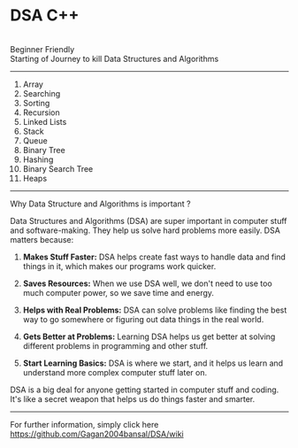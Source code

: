 # DSA C++ 

<br> Beginner Friendly <br>
Starting of Journey to kill Data Structures and Algorithms
***
1. Array
2. Searching
3. Sorting
4. Recursion
5. Linked Lists
6. Stack
7. Queue
8. Binary Tree
9. Hashing
10. Binary Search Tree
11. Heaps
---
Why Data Structure and Algorithms is important ?

Data Structures and Algorithms (DSA) are super important in computer stuff and software-making. They help us solve hard problems more easily. DSA matters because:

1. **Makes Stuff Faster:** DSA helps create fast ways to handle data and find things in it, which makes our programs work quicker.

2. **Saves Resources:** When we use DSA well, we don't need to use too much computer power, so we save time and energy.

3. **Helps with Real Problems:** DSA can solve problems like finding the best way to go somewhere or figuring out data things in the real world.

4. **Gets Better at Problems:** Learning DSA helps us get better at solving different problems in programming and other stuff.

5. **Start Learning Basics:** DSA is where we start, and it helps us learn and understand more complex computer stuff later on.

DSA is a big deal for anyone getting started in computer stuff and coding. It's like a secret weapon that helps us do things faster and smarter.

---
For further information, simply click here
https://github.com/Gagan2004bansal/DSA/wiki
